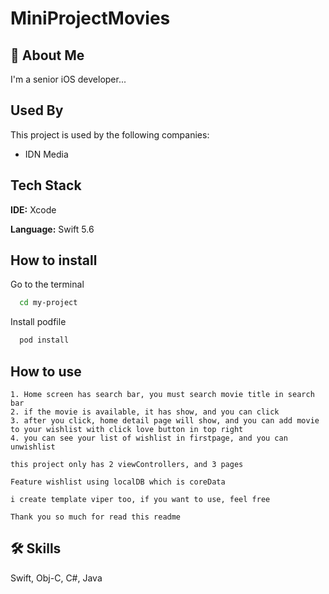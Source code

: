 
# MiniProjectMovies

## 🚀 About Me
I'm a senior iOS developer...


## Used By

This project is used by the following companies:

- IDN Media


## Tech Stack

**IDE:** Xcode

**Language:** Swift 5.6

## How to install

Go to the terminal

```bash
  cd my-project
```

Install podfile

```bash
  pod install
```

## How to use

    1. Home screen has search bar, you must search movie title in search bar
    2. if the movie is available, it has show, and you can click
    3. after you click, home detail page will show, and you can add movie to your wishlist with click love button in top right
    4. you can see your list of wishlist in firstpage, and you can unwishlist

    this project only has 2 viewControllers, and 3 pages

    Feature wishlist using localDB which is coreData
    
    i create template viper too, if you want to use, feel free

    Thank you so much for read this readme
    
## 🛠 Skills
Swift, Obj-C, C#, Java


